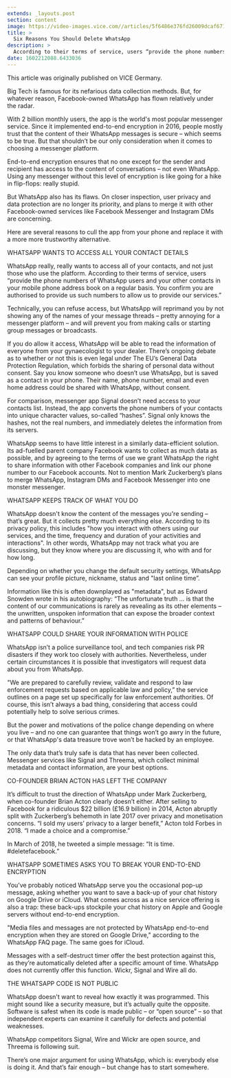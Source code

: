 ```yaml
--- 
extends: _layouts.post 
section: content 
image: https://video-images.vice.com//articles/5f6486e376fd26009dcaf671/lede/1600424140494-whatsappwegwerfen.png?image-resize-opts=Y3JvcD0wLjk4NzY1NDMyMDk4NzY1NDR4dzoxeGg7Y2VudGVyLGNlbnRlciZyZXNpemU9MTIwMDoqJnJlc2l6ZT0xMjAwOio 
title: > 
  Six Reasons You Should Delete WhatsApp 
description: > 
  According to their terms of service, users “provide the phone numbers of WhatsApp users and your other contacts in your mobile phone address book on a regular basis.If you do allow it access, WhatsApp will be able to read the information of everyone from your gynaecologist to your dealer.Say you know someone who doesn’t use WhatsApp, but is saved as a contact in your phone.Not to mention Mark Zuckerberg’s plans to merge WhatsApp, Instagram DMs and Facebook Messenger into one monster messenger."Media files and messages are not protected by WhatsApp end-to-end encryption when they are stored on Google Drive," according to the WhatsApp FAQ page. 
date: 1602212088.6433036 
--- 
```

This article was originally published on VICE Germany.

Big Tech is famous for its nefarious data collection methods. But, for whatever reason, Facebook-owned WhatsApp has flown relatively under the radar.

With 2 billion monthly users, the app is the world's most popular messenger service. Since it implemented end-to-end encryption in 2016, people mostly trust that the content of their WhatsApp messages is secure – which seems to be true. But that shouldn’t be our only consideration when it comes to choosing a messenger platform.

End-to-end encryption ensures that no one except for the sender and recipient has access to the content of conversations – not even WhatsApp. Using any messenger without this level of encryption is like going for a hike in flip-flops: really stupid.

But WhatsApp also has its flaws. On closer inspection, user privacy and data protection are no longer its priority, and plans to merge it with other Facebook-owned services like Facebook Messenger and Instagram DMs are concerning.

Here are several reasons to cull the app from your phone and replace it with a more more trustworthy alternative.

WHATSAPP WANTS TO ACCESS ALL YOUR CONTACT DETAILS

WhatsApp really, really wants to access all of your contacts, and not just those who use the platform. According to their terms of service, users “provide the phone numbers of WhatsApp users and your other contacts in your mobile phone address book on a regular basis. You confirm you are authorised to provide us such numbers to allow us to provide our services.”

Technically, you can refuse access, but WhatsApp will reprimand you by not showing any of the names of your message threads – pretty annoying for a messenger platform – and will prevent you from making calls or starting group messages or broadcasts.

If you do allow it access, WhatsApp will be able to read the information of everyone from your gynaecologist to your dealer. There’s ongoing debate as to whether or not this is even legal under The EU’s General Data Protection Regulation, which forbids the sharing of personal data without consent. Say you know someone who doesn’t use WhatsApp, but is saved as a contact in your phone. Their name, phone number, email and even home address could be shared with WhatsApp, without consent.

For comparison, messenger app Signal doesn’t need access to your contacts list. Instead, the app converts the phone numbers of your contacts into unique character values, so-called “hashes”. Signal only knows the hashes, not the real numbers, and immediately deletes the information from its servers.

WhatsApp seems to have little interest in a similarly data-efficient solution. Its ad-fuelled parent company Facebook wants to collect as much data as possible, and by agreeing to the terms of use we grant WhatsApp the right to share information with other Facebook companies and link our phone number to our Facebook accounts. Not to mention Mark Zuckerberg’s plans to merge WhatsApp, Instagram DMs and Facebook Messenger into one monster messenger.

WHATSAPP KEEPS TRACK OF WHAT YOU DO

WhatsApp doesn't know the content of the messages you're sending – that’s great. But it collects pretty much everything else. According to its privacy policy, this includes "how you interact with others using our services, and the time, frequency and duration of your activities and interactions". In other words, WhatsApp may not track what you are discussing, but they know where you are discussing it, who with and for how long.

Depending on whether you change the default security settings, WhatsApp can see your profile picture, nickname, status and "last online time”.

Information like this is often downplayed as "metadata", but as Edward Snowden wrote in his autobiography: “The unfortunate truth … is that the content of our communications is rarely as revealing as its other elements – the unwritten, unspoken information that can expose the broader context and patterns of behaviour.”

WHATSAPP COULD SHARE YOUR INFORMATION WITH POLICE

WhatsApp isn’t a police surveillance tool, and tech companies risk PR disasters if they work too closely with authorities. Nevertheless, under certain circumstances it is possible that investigators will request data about you from WhatsApp.

"We are prepared to carefully review, validate and respond to law enforcement requests based on applicable law and policy,” the service outlines on a page set up specifically for law enforcement authorities. Of course, this isn’t always a bad thing, considering that access could potentially help to solve serious crimes.

But the power and motivations of the police change depending on where you live – and no one can guarantee that things won’t go awry in the future, or that WhatsApp's data treasure trove won’t be hacked by an employee.

The only data that’s truly safe is data that has never been collected. Messenger services like Signal and Threema, which collect minimal metadata and contact information, are your best options.

CO-FOUNDER BRIAN ACTON HAS LEFT THE COMPANY

It’s difficult to trust the direction of WhatsApp under Mark Zuckerberg, when co-founder Brian Acton clearly doesn’t either. After selling to Facebook for a ridiculous $22 billion (£16.9 billion) in 2014, Acton abruptly split with Zuckerberg’s behemoth in late 2017 over privacy and monetisation concerns. “I sold my users’ privacy to a larger benefit,” Acton told Forbes in 2018. “I made a choice and a compromise.”

In March of 2018, he tweeted a simple message: “It is time. #deletefacebook.”

WHATSAPP SOMETIMES ASKS YOU TO BREAK YOUR END-TO-END ENCRYPTION

You’ve probably noticed WhatsApp serve you the occasional pop-up message, asking whether you want to save a back-up of your chat history on Google Drive or iCloud. What comes across as a nice service offering is also a trap: these back-ups stockpile your chat history on Apple and Google servers without end-to-end encryption.

"Media files and messages are not protected by WhatsApp end-to-end encryption when they are stored on Google Drive," according to the WhatsApp FAQ page. The same goes for iCloud.

Messages with a self-destruct timer offer the best protection against this, as they’re automatically deleted after a specific amount of time. WhatsApp does not currently offer this function. Wickr, Signal and Wire all do.

THE WHATSAPP CODE IS NOT PUBLIC

WhatsApp doesn't want to reveal how exactly it was programmed. This might sound like a security measure, but it’s actually quite the opposite. Software is safest when its code is made public – or “open source” – so that independent experts can examine it carefully for defects and potential weaknesses.

WhatsApp competitors Signal, Wire and Wickr are open source, and Threema is following suit.

There’s one major argument for using WhatsApp, which is: everybody else is doing it. And that’s fair enough – but change has to start somewhere.